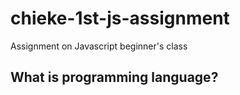 # chieke-1st-js-assignment
Assignment on Javascript beginner's class

## What is programming language?
